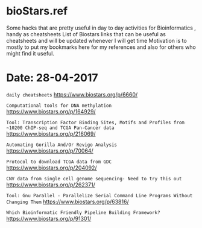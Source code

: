# bioStars.ref 
Some hacks that are pretty useful in day to day activities for Bioinformatics , handy as cheatsheets
List of Biostars links that can be useful as cheatsheets and will be updated whenever I will get time
Motivation is to mostly to put my bookmarks here for my references and also for others who might find it useful.
# Date: 28-04-2017
`daily cheatsheets`
https://www.biostars.org/p/6660/ 

`Computational tools for DNA methylation`
https://www.biostars.org/p/164929/ 

`Tool: Transcription Factor Binding Sites, Motifs and Profiles from ~10200 ChIP-seq and TCGA Pan-Cancer data`
https://www.biostars.org/p/216069/

`Automating Gorilla And/Or Revigo Analysis`
https://www.biostars.org/p/70064/

`Protocol to download TCGA data from GDC`
https://www.biostars.org/p/204092/

`CNV data from single cell genome sequencing- Need to try this out`
https://www.biostars.org/p/262371/

`Tool: Gnu Parallel - Parallelize Serial Command Line Programs Without Changing Them`
https://www.biostars.org/p/63816/

`Which Bioinformatic Friendly Pipeline Building Framework?`
https://www.biostars.org/p/91301/
